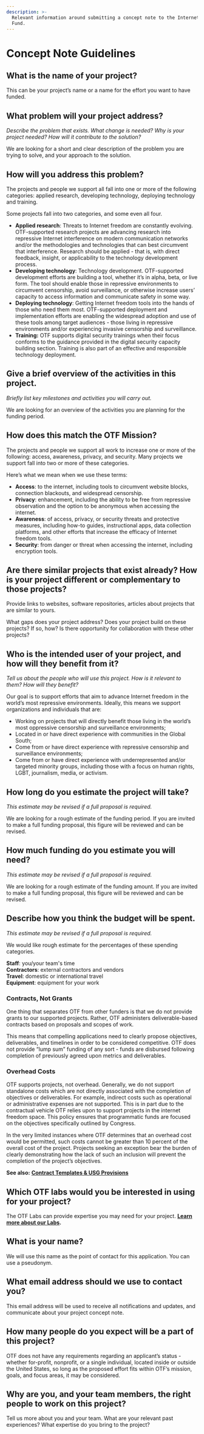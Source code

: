 ```yaml
---
description: >-
  Relevant information around submitting a concept note to the Internet Freedom
  Fund.
---
```


# Concept Note Guidelines

## What is the name of your project?

This can be your project’s name or a name for the effort you want to have funded.

## What problem will your project address?

_Describe the problem that exists. What change is needed? Why is your project needed? How will it contribute to the solution?_

We are looking for a short and clear description of the problem you are trying to solve, and your approach to the solution.

## How will you address this problem?

The projects and people we support all fall into one or more of the following categories: applied research, developing technology, deploying technology and training.

Some projects fall into two categories, and some even all four.

* **Applied research**: Threats to Internet freedom are constantly evolving. OTF-supported research projects are advancing research into repressive Internet interference on modern communication networks and/or the methodologies and technologies that can best circumvent that interference. Research should be applied - that is, with direct feedback, insight, or applicability to the technology development process.
* **Developing technology**: Technology development. OTF-supported development efforts are building a tool, whether it’s in alpha, beta, or live form. The tool should enable those in repressive environments to circumvent censorship, avoid surveillance, or otherwise increase users’ capacity to access information and communicate safety in some way.
* **Deploying technology**: Getting Internet freedom tools into the hands of those who need them most. OTF-supported deployment and implementation efforts are enabling the widespread adoption and use of these tools among target audiences - those living in repressive environments and/or experiencing invasive censorship and surveillance.
* **Training:** OTF supports digital security trainings when their focus conforms to the guidance provided in the digital security capacity building section. Training is also part of an effective and responsible technology deployment.  

## Give a brief overview of the activities in this project.

_Briefly list key milestones and activities you will carry out._

We are looking for an overview of the activities you are planning for the funding period.

## How does this match the OTF Mission?

The projects and people we support all work to increase one or more of the following: access, awareness, privacy, and security. Many projects we support fall into two or more of these categories.   
  
Here’s what we mean when we use these terms:

* **Access**: to the internet, including tools to circumvent website blocks, connection blackouts, and widespread censorship.
* **Privacy**: enhancement, including the ability to be free from repressive observation and the option to be anonymous when accessing the internet.
* **Awareness**: of access, privacy, or security threats and protective measures, including how-to guides, instructional apps, data collection platforms, and other efforts that increase the efficacy of Internet freedom tools.
* **Security**: from danger or threat when accessing the internet, including encryption tools.

## Are there similar projects that exist already? How is your project different or complementary to those projects?

Provide links to websites, software repositories, articles about projects that are similar to yours.

What gaps does your project address? Does your project build on these projects? If so, how? Is there opportunity for collaboration with these other projects?

## **Who is the intended user of your project, and how will they benefit from it?**

_Tell us about the people who will use this project. How is it relevant to them? How will they benefit?_

Our goal is to support efforts that aim to advance Internet freedom in the world’s most repressive environments. Ideally, this means we support organizations and individuals that are:

* Working on projects that will directly benefit those living in the world’s most oppressive censorship and surveillance environments;
* Located in or have direct experience with communities in the Global South;
* Come from or have direct experience with repressive censorship and surveillance environments;
* Come from or have direct experience with underrepresented and/or targeted minority groups, including those with a focus on human rights, LGBT, journalism, media, or activism.

## How long do you estimate the project will take?

_This estimate may be revised if a full proposal is required._

We are looking for a rough estimate of the funding period. If you are invited to make a full funding proposal, this figure will be reviewed and can be revised.

## How much funding do you estimate you will need?

_This estimate may be revised if a full proposal is required._

We are looking for a rough estimate of the funding amount. If you are invited to make a full funding proposal, this figure will be reviewed and can be revised.

## Describe how you think the budget will be spent.

_This estimate may be revised if a full proposal is required._

We would like rough estimate for the percentages of these spending categories.

**Staff**: you/your team's time  
**Contractors**: external contractors and vendors  
**Travel**: domestic or international travel  
**Equipment**: equipment for your work

### **Contracts, Not Grants**

One thing that separates OTF from other funders is that we do not provide grants to our supported projects. Rather, OTF administers deliverable-based contracts based on proposals and scopes of work.  
  
This means that compelling applications need to clearly propose objectives, deliverables, and timelines in order to be considered competitive. OTF does not provide “lump sum” funding of any sort - funds are disbursed following completion of previously agreed upon metrics and deliverables.

### **Overhead Costs**

OTF supports projects, not overhead. Generally, we do not support standalone costs which are not directly associated with the completion of objectives or deliverables. For example, indirect costs such as operational or administrative expenses are not supported. This is in part due to the contractual vehicle OTF relies upon to support projects in the internet freedom space. This policy ensures that programmatic funds are focused on the objectives specifically outlined by Congress.

In the very limited instances where OTF determines that an overhead cost would be permitted, such costs cannot be greater than 10 percent of the overall cost of the project. Projects seeking an exception bear the burden of clearly demonstrating how the lack of such an inclusion will prevent the completion of the project’s objectives.

**See also:** [**Contract Templates & USG Provisions**](../../general-funding-guidelines.md#contract-templates-and-usg-provisions)

## **Which OTF labs would you be interested in using for your project?**

The OTF Labs can provide expertise you may need for your project. [**Learn more about our Labs**](../../our-labs/)**.**

## What is your name?

We will use this name as the point of contact for this application. You can use a pseudonym.

## What email address should we use to contact you?

This email address will be used to receive all notifications and updates, and communicate about your project concept note.

## How many people do you expect will be a part of this project?

OTF does not have any requirements regarding an applicant’s status - whether for-profit, nonprofit, or a single individual, located inside or outside the United States, so long as the proposed effort fits within OTF’s mission, goals, and focus areas, it may be considered.

## Why are you, and your team members, the right people to work on this project?

Tell us more about you and your team. What are your relevant past experiences? What expertise do you bring to the project?

